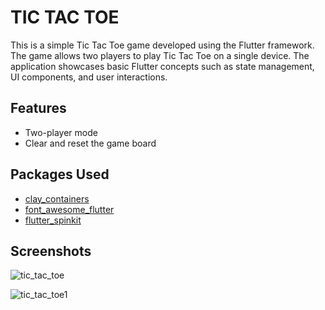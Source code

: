 # TIC TAC TOE

This is a simple Tic Tac Toe game developed using the Flutter framework. The game allows two players to play Tic Tac Toe on a single device. The application showcases basic Flutter concepts such as state management, UI components, and user interactions.

## Features

- Two-player mode
- Clear and reset the game board

## Packages Used

- [clay_containers](https://pub.dev/packages/clay_containers)
- [font_awesome_flutter](https://pub.dev/packages/font_awesome_flutter)
- [flutter_spinkit](https://pub.dev/packages/flutter_spinkit)

## Screenshots 

![tic_tac_toe](https://github.com/HarshKundalia/tic_tae_toe/assets/171114658/e77bdff5-04d2-41b1-b194-b84a66521073)

![tic_tac_toe1](https://github.com/HarshKundalia/tic_tae_toe/assets/171114658/76552371-aa66-44c0-91fd-a99a97d3e52c)




